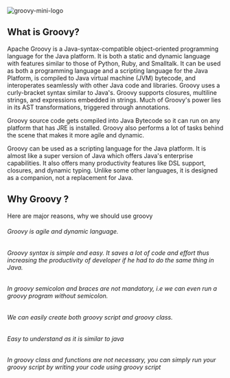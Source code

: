 ![groovy-mini-logo](https://user-images.githubusercontent.com/56592233/87673142-ab849680-c791-11ea-94cd-89c4a074a9e4.jpg)

## What is Groovy?

Apache Groovy is a Java-syntax-compatible object-oriented programming language for the Java platform. It is both a static and dynamic language with features similar to those of Python, Ruby, and Smalltalk. It can be used as both a programming language and a scripting language for the Java Platform, is compiled to Java virtual machine (JVM) bytecode, and interoperates seamlessly with other Java code and libraries. Groovy uses a curly-bracket syntax similar to Java's. Groovy supports closures, multiline strings, and expressions embedded in strings. Much of Groovy's power lies in its AST transformations, triggered through annotations.

Groovy source code gets compiled into Java Bytecode so it can run on any platform that has JRE is installed. Groovy also performs a lot of tasks behind the scene that makes it more agile and dynamic.

Groovy can be used as a scripting language for the Java platform. It is almost like a super version of Java which offers Java's enterprise capabilities. It also offers many productivity features like DSL support, closures, and dynamic typing. Unlike some other languages, it is designed as a companion, not a replacement for Java.

## Why Groovy ?
Here are major reasons, why we should use groovy
 ###### Groovy is agile and dynamic language.
 ###### Groovy syntax is simple and easy. It saves a lot of code and effort thus increasing the productivity of developer if he had to do the same thing in Java.
 ###### In groovy semicolon and braces are not mandatory, i.e we can even run a groovy program without semicolon.
 ###### We can easily create both groovy script and groovy class.
 ###### Easy to understand as it is similar to java
 ###### In groovy class and functions are not necessary, you can simply run your groovy script by writing your code using groovy script
  
